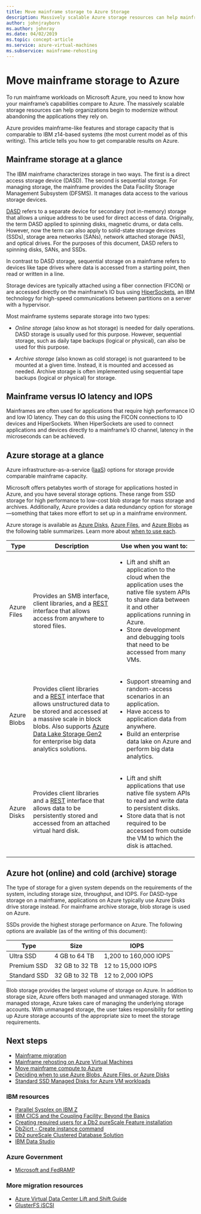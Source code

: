 ```yaml
---
title: Move mainframe storage to Azure Storage
description: Massively scalable Azure storage resources can help mainframe-based organizations migrate and modernize IBM z14 applications.
author: johnjrayborn
ms.author: johnray
ms.date: 04/02/2019
ms.topic: concept-article
ms.service: azure-virtual-machines
ms.subservice: mainframe-rehosting
---
```

# Move mainframe storage to Azure

To run mainframe workloads on Microsoft Azure, you need to know how your mainframe’s capabilities compare to Azure. The massively scalable storage resources can help organizations begin to modernize without abandoning the applications they rely on.

Azure provides mainframe-like features and storage capacity that is comparable to IBM z14-based systems (the most current model as of this writing). This article tells you how to get comparable results on Azure.

## Mainframe storage at a glance

The IBM mainframe characterizes storage in two ways. The first is a direct access storage device (DASD). The second is sequential storage. For managing storage, the mainframe provides the Data Facility Storage Management Subsystem
(DFSMS). It manages data access to the various storage devices.

[DASD](https://en.wikipedia.org/wiki/Direct-access_storage_device) refers to a separate device for secondary (not in-memory) storage that allows a unique address to be used for direct access of data. Originally, the term DASD applied to spinning disks, magnetic drums, or data cells. However, now the term can also apply to solid-state storage devices (SSDs), storage area networks (SANs), network attached storage (NAS), and optical drives. For the purposes of this document, DASD refers to spinning disks, SANs, and SSDs.

In contrast to DASD storage, sequential storage on a mainframe refers to devices like tape drives where data is accessed from a starting point, then read or written in a line.

Storage devices are typically attached using a fiber connection (FICON) or are accessed directly on the mainframe’s IO bus using [HiperSockets](https://www.ibm.com/support/knowledgecenter/zosbasics/com.ibm.zos.znetwork/znetwork_85.htm), an IBM technology for high-speed communications between partitions on a server with a hypervisor.

Most mainframe systems separate storage into two types:

- *Online storage* (also know as hot storage) is needed for daily operations. DASD storage is usually used for this purpose. However, sequential storage, such as daily tape backups (logical or physical), can also be used for this purpose.

- *Archive storage* (also known as cold storage) is not guaranteed to be mounted at a given time. Instead, it is mounted and accessed as needed. Archive storage is often implemented using sequential tape backups (logical or physical) for storage.

## Mainframe versus IO latency and IOPS

Mainframes are often used for applications that require high performance IO and low IO latency. They can do this using the FICON connections to IO devices and HiperSockets. When HiperSockets are used to connect applications and devices directly to a mainframe’s IO channel, latency in the microseconds can be achieved.

## Azure storage at a glance

Azure infrastructure-as-a-service ([IaaS](https://azure.microsoft.com/overview/what-is-iaas/)) options for storage provide comparable mainframe capacity.

Microsoft offers petabytes worth of storage for applications hosted in Azure, and you have several storage options. These range from SSD storage for high performance to low-cost blob storage for mass storage and archives. Additionally, Azure provides a data redundancy option for storage—something that takes more effort to set up in a mainframe environment.

Azure storage is available as [Azure Disks](../../../managed-disks-overview.md), [Azure Files](/azure/storage/files/storage-files-introduction), and [Azure Blobs](/azure/storage/blobs/storage-blobs-overview) as the
following table summarizes. Learn more about [when to use each](/azure/storage/common/storage-introduction).

<!-- markdownlint-disable MD033 -->

<table>
<thead>
    <tr><th>Type</th><th>Description</th><th>Use when you want to:</th></tr>
</thead>
<tbody>
<tr><td>Azure Files
</td>
<td>
Provides an SMB interface, client libraries, and a <a href="/rest/api/storageservices/file-service-rest-api">REST</a> interface that allows access from anywhere to stored files.
</td>
<td><ul>
<li>Lift and shift an application to the cloud when the application uses the native file system APIs to share data between it and other applications running in Azure.</li>
<li>Store development and debugging tools that need to be accessed from many VMs.</li>
</ul>
</td>
</tr>
<tr><td>Azure Blobs
</td>
<td>Provides client libraries and a <a href="/rest/api/storageservices/blob-service-rest-api">REST</a> interface that allows unstructured data to be stored and accessed at a massive scale in block blobs. Also supports <a href="/azure/storage/blobs/data-lake-storage-introduction">Azure Data Lake Storage Gen2</a> for enterprise big data analytics solutions.
</td>
<td><ul>
<li>Support streaming and random-access scenarios in an application.</li>
<li>Have access to application data from anywhere.</li>
<li>Build an enterprise data lake on Azure and perform big data analytics.</li>
</ul></td>
</tr>
<tr><td>Azure Disks
</td>
<td>Provides client libraries and a <a href="/rest/api/compute/disks">REST</a>
interface that allows data to be persistently stored and accessed from an attached virtual hard disk.
</td>
<td><ul>
<li>Lift and shift applications that use native file system APIs to read and write data to persistent disks.</li>
<li>Store data that is not required to be accessed from outside the VM to which the disk is attached.</li>
</ul></td>
</tr>
</tbody>
</table>
<!-- markdownlint-enable MD033 -->

## Azure hot (online) and cold (archive) storage

The type of storage for a given system depends on the requirements of the system, including storage size, throughput, and IOPS. For DASD-type storage on a mainframe, applications on Azure typically use Azure Disks drive storage instead. For mainframe archive storage, blob storage is used on Azure.

SSDs provide the highest storage performance on Azure. The following options are available (as of the writing of this document):

| Type         | Size           | IOPS                  |
|--------------|----------------|-----------------------|
| Ultra SSD    | 4 GB to 64 TB  | 1,200 to 160,000 IOPS |
| Premium SSD  | 32 GB to 32 TB | 12 to 15,000 IOPS     |
| Standard SSD | 32 GB to 32 TB | 12 to 2,000 IOPS      |

Blob storage provides the largest volume of storage on Azure. In addition to storage size, Azure offers both managed and unmanaged storage. With managed storage, Azure takes care of managing the underlying storage accounts. With unmanaged storage, the user takes responsibility for setting up Azure storage accounts of the appropriate size to meet the storage requirements.

## Next steps

- [Mainframe migration](/azure/architecture/cloud-adoption/infrastructure/mainframe-migration/overview)
- [Mainframe rehosting on Azure Virtual Machines](../overview.md)
- [Move mainframe compute to Azure](mainframe-compute-Azure.md)
- [Deciding when to use Azure Blobs, Azure Files, or Azure Disks](/azure/storage/common/storage-introduction)
- [Standard SSD Managed Disks for Azure VM workloads](../../../disks-types.md#standard-ssds)

### IBM resources

- [Parallel Sysplex on IBM Z](https://www.ibm.com/it-infrastructure/z/technologies/parallel-sysplex-resources)
- [IBM CICS and the Coupling Facility: Beyond the Basics](https://www.redbooks.ibm.com/redbooks/pdfs/sg248420.pdf)
- [Creating required users for a Db2 pureScale Feature installation](https://www.ibm.com/support/knowledgecenter/en/SSEPGG_11.1.0/com.ibm.db2.luw.qb.server.doc/doc/t0055374.html?pos=2)
- [Db2icrt - Create instance command](https://www.ibm.com/support/knowledgecenter/en/SSEPGG_11.1.0/com.ibm.db2.luw.admin.cmd.doc/doc/r0002057.html)
- [Db2 pureScale Clustered Database Solution](https://www.ibm.com/docs/en/db2/10.1.0?topic=editions-db2-purescale-feature)
- [IBM Data Studio](https://www.ibm.com/developerworks/downloads/im/data/index.html/)

### Azure Government

- [Microsoft and FedRAMP](https://www.microsoft.com/TrustCenter/Compliance/FedRAMP)

### More migration resources

- [Azure Virtual Data Center Lift and Shift Guide](https://azure.microsoft.com/resources/azure-virtual-datacenter-lift-and-shift-guide/)
- [GlusterFS iSCSI](https://glusterdocs.readthedocs.io/en/latest/Administrator%20Guide/GlusterFS%20iSCSI/)
